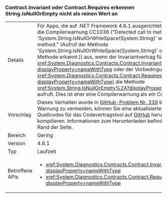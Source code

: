 ### <a name="contractinvariant-or-contractrequirestexception-do-not-consider-stringisnullorempty-to-be-pure"></a>Contract.Invariant oder Contract.Requires<TException> erkennen String.IsNullOrEmpty nicht als reinen Wert an

|   |   |
|---|---|
|Details|Für Apps, die auf .NET Framework 4.6.1 ausgerichtet sind, gibt der Rewriter die Compilerwarnung CC1036 (&quot;Detected call to method 'System.String.IsNullOrWhteSpace(System.String)' without [Pure] in method.&quot; (Aufruf der Methode 'System.String.IsNullOrWhiteSpace(System.String)' ohne [Pure] in der Methode erkannt.)) aus, wenn der Invariantvertrag für <xref:System.Diagnostics.Contracts.Contract.Invariant%2A?displayProperty=nameWithType> oder der Vorbedingungsvertrag für <xref:System.Diagnostics.Contracts.Contract.Requires%2A?displayProperty=nameWithType)> die Methode <xref:System.String.IsNullOrEmpty%2A?displayProperty=nameWithType> aufruft. Dies ist eher eine Compilerwarnung als ein Compilerfehler.|
|Vorschlag|Dieses Verhalten wurde in [GitHub-Problem Nr. 339](https://github.com/Microsoft/CodeContracts/issues/339) behandelt. Um diese Warnung zu vermeiden, können Sie eine aktualisierte Version des Quellcodes für das Codevertragstool auf [GitHub](https://github.com/Microsoft/CodeContracts/blob/master/README.md) herunterladen und kompilieren. Informationen zum Herunterladen befinden sich am unteren Rand der Seite.|
|Bereich|Gering|
|Version|4.6.1|
|Typ|Laufzeit|
|Betroffene APIs|<ul><li><xref:System.Diagnostics.Contracts.Contract.Invariant(System.Boolean)?displayProperty=nameWithType></li><li><xref:System.Diagnostics.Contracts.Contract.Requires(System.Boolean)?displayProperty=nameWithType></li></ul>|

